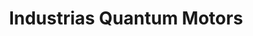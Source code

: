---
title: "Industrias Quantum Motors"
url: /cochabamba/industrias-quantum-motors/
shop: Autohaus
---